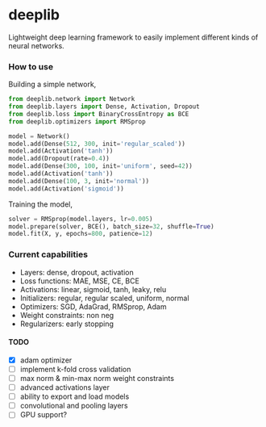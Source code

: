 # deeplib
Lightweight deep learning framework to easily implement different kinds of neural networks.

### How to use
Building a simple network,
```py
from deeplib.network import Network
from deeplib.layers import Dense, Activation, Dropout
from deeplib.loss import BinaryCrossEntropy as BCE
from deeplib.optimizers import RMSprop

model = Network()
model.add(Dense(512, 300, init='regular_scaled'))
model.add(Activation('tanh'))
model.add(Dropout(rate=0.4))
model.add(Dense(300, 100, init='uniform', seed=42))
model.add(Activation('tanh'))
model.add(Dense(100, 3, init='normal'))
model.add(Activation('sigmoid'))
```

Training the model,
```py
solver = RMSprop(model.layers, lr=0.005)
model.prepare(solver, BCE(), batch_size=32, shuffle=True)
model.fit(X, y, epochs=800, patience=12)
```

### Current capabilities
 - Layers: dense, dropout, activation
 - Loss functions: MAE, MSE, CE, BCE
 - Activations: linear, sigmoid, tanh, leaky, relu
 - Initializers: regular, regular scaled, uniform, normal
 - Optimizers: SGD, AdaGrad, RMSprop, Adam
 - Weight constraints: non neg
 - Regularizers: early stopping

#### TODO
 - [X] adam optimizer
 - [ ] implement k-fold cross validation
 - [ ] max norm & min-max norm weight constraints
 - [ ] advanced activations layer
 - [ ] ability to export and load models
 - [ ] convolutional and pooling layers
 - [ ] GPU support?
